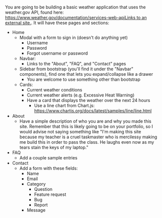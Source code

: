 You are going to be building a basic weather application that uses the weather.gov API, found here: [https://www.weather.gov/documentation/services-web-apiLinks to an external site.](https://www.weather.gov/documentation/services-web-api). It will have these pages and sections:

- Home
  - Modal with a form to sign in (doesn't do anything yet)
    - Username
    - Password
    - Forgot username or password
  - Navbar:
    - Links to the "About", "FAQ", and "Contact" pages
  - Sidebar from bootstrap (you'll find it under the "Navbar" components), find one that lets you expand/collapse like a drawer
    - You are welcome to use something other than bootstrap
  - Cards:
    - Current weather conditions
    - Current weather alerts (e.g. Excessive Heat Warning)
    - Have a card that displays the weather over the next 24 hours
      - Use a line chart from Chart.js: https://www.chartjs.org/docs/latest/samples/line/line.html
- About
  - Have a simple description of who you are and why you made this site. Remember that this is likely going to be on your portfolio, so I would advise not saying something like "I'm making this site because my teacher is a cruel taskmaster who is mercilessy making me build this in order to pass the class. He laughs even now as my tears stain the keys of my laptop."
- FAQ
  - Add a couple sample entries
- Contact
  - Add a form with these fields:
    - Name
    - Email
    - Category
      - Question
      - Feature request
      - Bug
      - Report
    - Message
